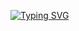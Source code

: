 [![Typing SVG](https://readme-typing-svg.demolab.com?font=Fira+Code&size=30&duration=3000&pause=1500&color=B85AF7&width=435&lines=Hello+There!+%F0%9F%92%96)](https://git.io/typing-svg)
<!--
**Hana-Shamel/Hana-Shamel** is a ✨ _special_ ✨ repository because its `README.md` (this file) appears on your GitHub profile.

Here are some ideas to get you started:

- 🔭 I’m currently working on ...
- 🌱 I’m currently learning ...
- 👯 I’m looking to collaborate on ...
- 🤔 I’m looking for help with ...
- 💬 Ask me about ...
- 📫 How to reach me: ...
- 😄 Pronouns: ...
- ⚡ Fun fact: ...
-->

